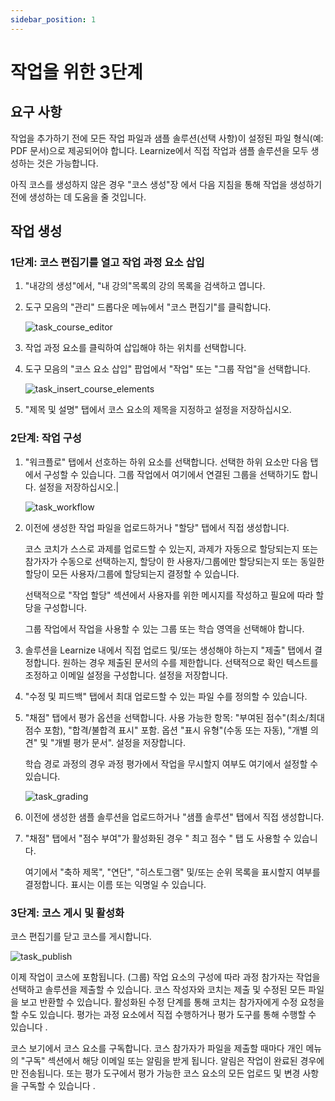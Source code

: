 ```yaml
---
sidebar_position: 1
---
```


# 작업을 위한 3단계

## 요구 사항

작업을 추가하기 전에 모든 작업 파일과 샘플 솔루션(선택 사항)이 설정된 파일 형식(예: PDF 문서)으로 제공되어야 합니다. Learnize에서 직접 작업과 샘플 솔루션을 모두 생성하는 것은 가능합니다.

아직 코스를 생성하지 않은 경우 "코스 생성"장 에서 다음 지침을 통해 작업을 생성하기 전에 생성하는 데 도움을 줄 것입니다.

## 작업 생성

### 1단계: 코스 편집기를 열고 작업 과정 요소 삽입

1. "내강의 생성"에서, "내 강의"목록의 강의 목록을 검색하고 엽니다.
2. 도구 모음의 "관리" 드롭다운 메뉴에서 "코스 편집기"를 클릭합니다.
    
   ![task_course_editor](/img/task/task_course_editor.png)

3. 작업 과정 요소를 클릭하여 삽입해야 하는 위치를 선택합니다.
4. 도구 모음의 "코스 요소 삽입" 팝업에서 "작업" 또는 "그룹 작업"을 선택합니다.
    
    ![task_insert_course_elements](/img/task/task_insert_course_elements.png)

5. "제목 및 설명" 탭에서 코스 요소의 제목을 지정하고 설정을 저장하십시오.

### 2단계: 작업 구성

1. "워크플로" 탭에서 선호하는 하위 요소를 선택합니다. 선택한 하위 요소만 다음 탭에서 구성할 수 있습니다. 그룹 작업에서 여기에서 연결된 그룹을 선택하기도 합니다. 설정을 저장하십시오.|
    
    ![task_workflow](/img/task/task_workflow.png)
    
2. 이전에 생성한 작업 파일을 업로드하거나 "할당" 탭에서 직접 생성합니다.
    
    코스 코치가 스스로 과제를 업로드할 수 있는지, 과제가 자동으로 할당되는지 또는 참가자가 수동으로 선택하는지, 할당이 한 사용자/그룹에만 할당되는지 또는 동일한 할당이 모든 사용자/그룹에 할당되는지 결정할 수 있습니다.
    
    선택적으로 "작업 할당" 섹션에서 사용자를 위한 메시지를 작성하고 필요에 따라 할당을 구성합니다.
    
    그룹 작업에서 작업을 사용할 수 있는 그룹 또는 학습 영역을 선택해야 합니다.
    
3. 솔루션을 Learnize 내에서 직접 업로드 및/또는 생성해야 하는지 "제출" 탭에서 결정합니다. 원하는 경우 제출된 문서의 수를 제한합니다. 선택적으로 확인 텍스트를 조정하고 이메일 설정을 구성합니다. 설정을 저장합니다.
4. "수정 및 피드백" 탭에서 최대 업로드할 수 있는 파일 수를 정의할 수 있습니다.
5. "채점" 탭에서 평가 옵션을 선택합니다. 사용 가능한 항목: "부여된 점수"(최소/최대 점수 포함), "합격/불합격 표시" 포함. 옵션 "표시 유형"(수동 또는 자동), "개별 의견" 및 "개별 평가 문서". 설정을 저장합니다.
    
    학습 경로 과정의 경우 과정 평가에서 작업을 무시할지 여부도 여기에서 설정할 수 있습니다.
    
    ![task_grading](/img/task/task_grading.png)
    
6. 이전에 생성한 샘플 솔루션을 업로드하거나 "샘플 솔루션" 탭에서 직접 생성합니다.
7. "채점" 탭에서 "점수 부여"가 활성화된 경우 " 최고 점수 " 탭 도 사용할 수 있습니다.
    
    여기에서 "축하 제목", "연단", "히스토그램" 및/또는 순위 목록을 표시할지 여부를 결정합니다. 표시는 이름 또는 익명일 수 있습니다.
    

### 3단계: 코스 게시 및 활성화

코스 편집기를 닫고 코스를 게시합니다.

![task_publish](/img/task/task_publish.png)

이제 작업이 코스에 포함됩니다. (그룹) 작업 요소의 구성에 따라 과정 참가자는 작업을 선택하고 솔루션을 제출할 수 있습니다. 코스 작성자와 코치는 제출 및 수정된 모든 파일을 보고 반환할 수 있습니다. 활성화된 수정 단계를 통해 코치는 참가자에게 수정 요청을 할 수도 있습니다. 평가는 과정 요소에서 직접 수행하거나 평가 도구를 통해 수행할 수 있습니다 .

코스 보기에서 코스 요소를 구독합니다. 코스 참가자가 파일을 제출할 때마다 개인 메뉴의 "구독" 섹션에서 해당 이메일 또는 알림을 받게 됩니다. 알림은 작업이 완료된 경우에만 전송됩니다. 또는 평가 도구에서 평가 가능한 코스 요소의 모든 업로드 및 변경 사항을 구독할 수 있습니다 .